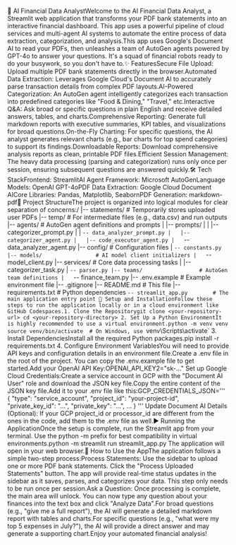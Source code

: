 🤖 AI Financial Data AnalystWelcome to the AI Financial Data Analyst, a Streamlit web application that transforms your PDF bank statements into an interactive financial dashboard. This app uses a powerful pipeline of cloud services and multi-agent AI systems to automate the entire process of data extraction, categorization, and analysis.This app uses Google's Document AI to read your PDFs, then unleashes a team of AutoGen agents powered by GPT-4o to answer your questions. It's a squad of financial robots ready to do your busywork, so you don't have to.✨ FeaturesSecure File Upload: Upload multiple PDF bank statements directly in the browser.Automated Data Extraction: Leverages Google Cloud's Document AI to accurately parse transaction details from complex PDF layouts.AI-Powered Categorization: An AutoGen agent intelligently categorizes each transaction into predefined categories like "Food & Dining," "Travel," etc.Interactive Q&A: Ask broad or specific questions in plain English and receive detailed answers, tables, and charts.Comprehensive Reporting: Generate full markdown reports with executive summaries, KPI tables, and visualizations for broad questions.On-the-Fly Charting: For specific questions, the AI analyst generates relevant charts (e.g., bar charts for top spend categories) to support its findings.Downloadable Reports: Download comprehensive analysis reports as clean, printable PDF files.Efficient Session Management: The heavy data processing (parsing and categorization) runs only once per session, ensuring subsequent questions are answered quickly.🛠️ Tech StackFrontend: StreamlitAI Agent Framework: Microsoft AutoGenLanguage Models: OpenAI GPT-4oPDF Data Extraction: Google Cloud Document AICore Libraries: Pandas, Matplotlib, SeabornPDF Generation: markdown-pdf📂 Project StructureThe project is organized into logical modules for clear separation of concerns:/
|-- statements/             # Temporarily stores uploaded user PDFs
|-- temp/                   # For intermediate files (e.g., data.csv) and run outputs
|-- agents/                 # AutoGen agent definitions and prompts
|   |-- prompts/
|   |   |-- categorizer_prompt.py
|   |   `-- data_analyzer_prompt.py
|   |-- categorizer_agent.py
|   |-- code_executor_agent.py
|   `-- data_analyzer_agent.py
|-- config/                 # Configuration files
|   `-- constants.py
|-- models/                 # AI model client initializers
|   `-- model_client.py
|-- services/               # Core data processing tasks
|   |-- categorizer_task.py
|   `-- parser.py
|-- teams/                  # AutoGen team definitions
|   `-- finance_team.py
|-- .env.example            # Example environment file
|-- .gitignore
|-- README.md               # This file
|-- requirements.txt        # Python dependencies
`-- streamlit_app.py        # The main application entry point
🚀 Setup and InstallationFollow these steps to run the application locally or in a cloud environment like GitHub Codespaces.1. Clone the Repositorygit clone <your-repository-url>
cd <your-repository-directory>
2. Set Up a Python EnvironmentIt is highly recommended to use a virtual environment.python -m venv venv
source venv/bin/activate  # On Windows, use `venv\Scripts\activate`
3. Install DependenciesInstall all the required Python packages.pip install -r requirements.txt
4. Configure Environment VariablesYou will need to provide API keys and configuration details in an environment file.Create a .env file in the root of the project. You can copy the .env.example file to get started.Add your OpenAI API Key:OPENAI_API_KEY2="sk-..."
Set up Google Cloud Credentials:Create a service account in GCP with the "Document AI User" role and download the JSON key file.Copy the entire content of the JSON key file.Add it to your .env file like this:GCP_CREDENTIALS_JSON='''
{
  "type": "service_account",
  "project_id": "your-project-id",
  "private_key_id": "...",
  "private_key": "...",
  ...
}
'''
Update Document AI Details (Optional): If your GCP project_id or processor_id are different from the ones in the code, add them to the .env file as well.▶️ Running the ApplicationOnce the setup is complete, run the Streamlit app from your terminal. Use the python -m prefix for best compatibility in virtual environments.python -m streamlit run streamlit_app.py
The application will open in your web browser.📝 How to Use the AppThe application follows a simple two-step process:Process Statements: Use the sidebar to upload one or more PDF bank statements. Click the "Process Uploaded Statements" button. The app will provide real-time status updates in the sidebar as it saves, parses, and categorizes your data. This step only needs to be run once per session.Ask a Question: Once processing is complete, the main area will unlock. You can now type any question about your finances into the text box and click "Analyze Data".For broad questions (e.g., "give me a full report"), the AI will generate a detailed markdown report with tables and charts.For specific questions (e.g., "what were my top 5 expenses in July?"), the AI will provide a direct answer and may generate a supporting chart.Enjoy your automated financial analysis!
